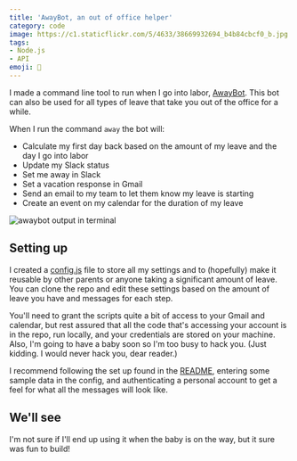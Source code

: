 ```yaml
---
title: 'AwayBot, an out of office helper'
category: code
image: https://c1.staticflickr.com/5/4633/38669932694_b4b84cbcf0_b.jpg
tags:
- Node.js
- API
emoji: 🌊
---
```


I made a command line tool to run when I go into labor, [AwayBot](https://github.com/katydecorah/awaybot). This bot can also be used for all types of leave that take you out of the office for a while.

When I run the command `away` the bot will:

+ Calculate my first day back based on the amount of my leave and the day I go into labor
+ Update my Slack status
+ Set me away in Slack
+ Set a vacation response in Gmail
+ Send an email to my team to let them know my leave is starting
+ Create an event on my calendar for the duration of my leave

![awaybot output in terminal](https://c1.staticflickr.com/5/4600/38668795444_322a0e9ba2_o.png)

## Setting up

I created a [config.js](https://github.com/katydecorah/awaybot/blob/master/config.js) file to store all my settings and to (hopefully) make it reusable by other parents or anyone taking a significant amount of leave. You can clone the repo and edit these settings based on the amount of leave you have and messages for each step.

You'll need to grant the scripts quite a bit of access to your Gmail and calendar, but rest assured that all the code that's accessing your account is in the repo, run locally, and your credentials are stored on your machine. Also, I'm going to have a baby soon so I'm too busy to hack you. (Just kidding. I would never hack you, dear reader.)

I recommend following the set up found in the [README](https://github.com/katydecorah/awaybot#set-up), entering some sample data in the config, and authenticating a personal account to get a feel for what all the messages will look like.

## We'll see

I'm not sure if I'll end up using it when the baby is on the way, but it sure was fun to build!

